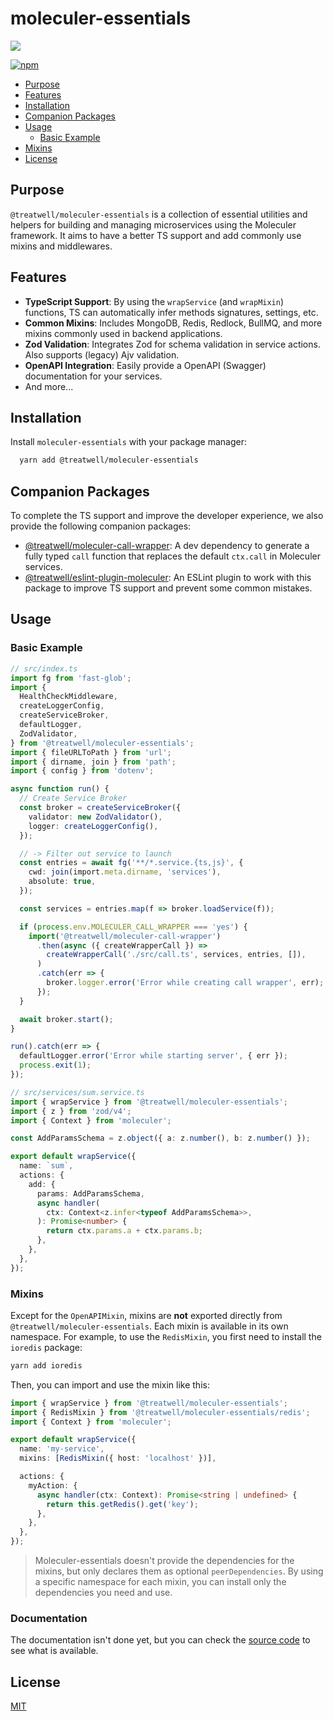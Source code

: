 # moleculer-essentials

[![](https://cdn1.treatwell.net/images/view/v2.i1756348.w200.h50.x4965194E.jpeg)](https://treatwell.com/tech)

[![npm](https://img.shields.io/npm/v/@treatwell/moleculer-essentials?style=flat-square)](https://www.npmjs.com/package/@treatwell/moleculer-essentials)

<!-- TOC -->

- [Purpose](#purpose)
- [Features](#features)
- [Installation](#installation)
- [Companion Packages](#companion-packages)
- [Usage](#usage)
  - [Basic Example](#basic-example)
- [Mixins](#mixins)
- [License](#license)
<!-- TOC -->

## Purpose

`@treatwell/moleculer-essentials` is a collection of essential utilities and helpers for building
and managing microservices using the Moleculer framework. It aims to have a better TS support and add commonly use mixins
and middlewares.

## Features

- **TypeScript Support**: By using the `wrapService` (and `wrapMixin`) functions, TS can automatically infer methods signatures, settings, etc.
- **Common Mixins**: Includes MongoDB, Redis, Redlock, BullMQ, and more mixins commonly used in backend applications.
- **Zod Validation**: Integrates Zod for schema validation in service actions. Also supports (legacy) Ajv validation.
- **OpenAPI Integration**: Easily provide a OpenAPI (Swagger) documentation for your services.
- And more...

## Installation

Install `moleculer-essentials` with your package manager:

```bash
  yarn add @treatwell/moleculer-essentials
```

## Companion Packages

To complete the TS support and improve the developer experience, we also provide the following companion packages:

- [@treatwell/moleculer-call-wrapper](https://github.com/treatwell/moleculer-call-wrapper): A dev dependency to generate a fully typed `call` function that replaces the default `ctx.call` in Moleculer services.
- [@treatwell/eslint-plugin-moleculer](https://github.com/treatwell/eslint-plugin-moleculer): An ESLint plugin to work with this package to improve TS support and prevent some common mistakes.

## Usage

### Basic Example

```ts
// src/index.ts
import fg from 'fast-glob';
import {
  HealthCheckMiddleware,
  createLoggerConfig,
  createServiceBroker,
  defaultLogger,
  ZodValidator,
} from '@treatwell/moleculer-essentials';
import { fileURLToPath } from 'url';
import { dirname, join } from 'path';
import { config } from 'dotenv';

async function run() {
  // Create Service Broker
  const broker = createServiceBroker({
    validator: new ZodValidator(),
    logger: createLoggerConfig(),
  });

  // -> Filter out service to launch
  const entries = await fg('**/*.service.{ts,js}', {
    cwd: join(import.meta.dirname, 'services'),
    absolute: true,
  });

  const services = entries.map(f => broker.loadService(f));

  if (process.env.MOLECULER_CALL_WRAPPER === 'yes') {
    import('@treatwell/moleculer-call-wrapper')
      .then(async ({ createWrapperCall }) =>
        createWrapperCall('./src/call.ts', services, entries, []),
      )
      .catch(err => {
        broker.logger.error('Error while creating call wrapper', err);
      });
  }

  await broker.start();
}

run().catch(err => {
  defaultLogger.error('Error while starting server', { err });
  process.exit(1);
});
```

```ts
// src/services/sum.service.ts
import { wrapService } from '@treatwell/moleculer-essentials';
import { z } from 'zod/v4';
import { Context } from 'moleculer';

const AddParamsSchema = z.object({ a: z.number(), b: z.number() });

export default wrapService({
  name: `sum`,
  actions: {
    add: {
      params: AddParamsSchema,
      async handler(
        ctx: Context<z.infer<typeof AddParamsSchema>>,
      ): Promise<number> {
        return ctx.params.a + ctx.params.b;
      },
    },
  },
});
```

### Mixins

Except for the `OpenAPIMixin`, mixins are **not** exported directly from `@treatwell/moleculer-essentials`.
Each mixin is available in its own namespace. For example, to use the `RedisMixin`, you first need to install the `ioredis`
package:

```bash
yarn add ioredis
```

Then, you can import and use the mixin like this:

```ts
import { wrapService } from '@treatwell/moleculer-essentials';
import { RedisMixin } from '@treatwell/moleculer-essentials/redis';
import { Context } from 'moleculer';

export default wrapService({
  name: 'my-service',
  mixins: [RedisMixin({ host: 'localhost' })],

  actions: {
    myAction: {
      async handler(ctx: Context): Promise<string | undefined> {
        return this.getRedis().get('key');
      },
    },
  },
});
```

> Moleculer-essentials doesn't provide the dependencies for the mixins, but only declares them as optional `peerDependencies`.
> By using a specific namespace for each mixin, you can install only the dependencies you need and use.

### Documentation

The documentation isn't done yet, but you can check the [source code](./src/) to see what is available.

## License

[MIT](https://choosealicense.com/licenses/mit/)
